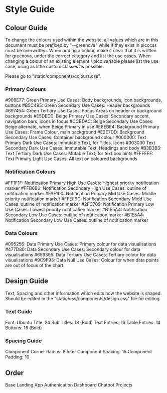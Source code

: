 # Style Guide

## Colour Guide
To change the colours used within the website, all values which are in this document must be prefixed by "--greenova" while if they exist in picocss must be overwritten.
When adding a colour, make it clear that it is written for greenova, under the correct category and list the use cases. 
When changing a colour of an existing element / pico variable please list the use case, using as little custom classes as possible.

Please go to "static/components/colours.css".

### Primary Colours
#909E77: Green Primary
Use Cases: Body backgrounds, icon backgrounds, buttons 
#B5C495: Green Secondary
Use Cases: Header backgrounds
#697454: Green Tertiary
Use Cases: Focus Areas on header or background backgrounds
#E5DED0: Beige Primary
Use Cases: Secondary accent, navigation bars, icons in focus
#CCBDAC: Beige Secondary
Use Cases: Beige alternate, when Beige Primary in use
#E8EBE4: Background Primary
Use Cases: Frame Colour, main background
#E2E7DD: Background Secondary
Use Cases: Container background colour
#000000: Text Primary Dark
Use Cases: Immutable Text, for Titles. Icons
#303030 Text Secondary Dark
Use Cases: Immutable Text, Headings and body
#B3B3B3: Text Tertiary Dark
Use Cases: Mutable Text, for text box hints
#FFFFFF: Text Primary Light
Use Cases: All text on coloured backgrounds

### Notification Colours
#FF1F1F: Notification Primary High
Use Cases: Highest priority notification marker 
#FFB6B6: Notification Secondary High
Use Cases: outline of notification marker 
#FAE100: Notification Primary Mid
Use Cases: Middle priority notification marker 
#FFEF9C: Notification Secondary Midd
Use Cases: outline of notification marker 
#2FC709: Notification Primary Low
Use Cases: Lowest priority notification marker 
#B1E5A4: Notification Secondary Low
Use Cases: outline of notification marker 
#B1E5A4: Notification Secondary Low
Use Cases: outline of notification marker 

### Data Colours
#095256: Data Primary
Use Cases: Primary colour for data visualisations
#477D80: Data Secondary
Use Cases: Secondary colour for data visualisations
#659395: Data Tertiary
Use Cases: Tertiary colour for data visualisations
#9C9F93: Data Null
Use Cases: Colour for when data points are out of focus of the chart.




## Design Guide

Text, Spacing and other information which edits how the website is shaped. Should be edited in the "static/css/components/design.css" file for editing.



### Text Guide

Font: Ubuntu
Title: 24
Sub Titles: 18 (Bold)
Text Entries: 16
Table Entries: 14
Buttons: 16 (Bold)

### Spacing Guide
Component Corner Radius: 8
Inter Component Spacing: 15
Component Padding: 10


## Order 
Base 
Landing App
Authenication
Dashboard
Chatbot
Projects